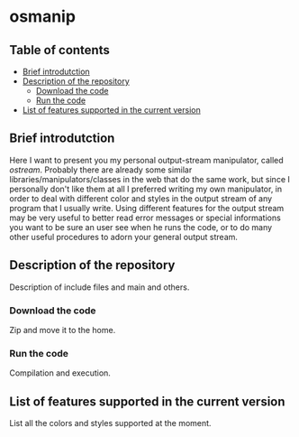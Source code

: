 # osmanip

## Table of contents
- [Brief introdutction](#brief-introdutction)
- [Description of the repository](#description-of-the-repository)
  * [Download the code](#download-the-code)
  * [Run the code](#run-the-code)
- [List of features supported in the current version](#list-of-features-supported-in-the-current-version)

## Brief introdutction

Here I want to present you my personal output-stream manipulator, called *ostream*. Probably there are already some similar libraries/manipulators/classes in the web that do the same work, but since I personally don't like them at all I preferred writing my own manipulator, in order to deal with different color and styles in the output stream of any program that I usually write. Using different features for the output stream may be very useful to better read error messages or special informations you want to be sure an user see when he runs the code, or to do many other useful procedures to adorn your general output stream.

## Description of the repository

Description of include files and main and others.

### Download the code

Zip and move it to the home.

### Run the code

Compilation and execution.

## List of features supported in the current version

List all the colors and styles supported at the moment.

